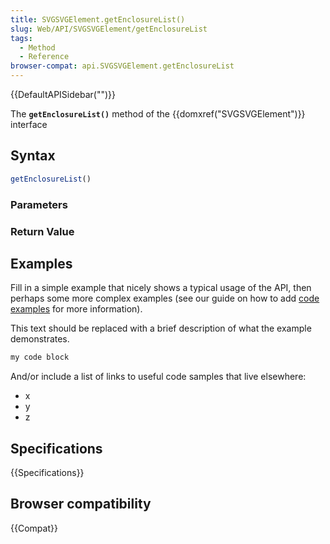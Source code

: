 ```yaml
---
title: SVGSVGElement.getEnclosureList()
slug: Web/API/SVGSVGElement/getEnclosureList
tags:
  - Method
  - Reference
browser-compat: api.SVGSVGElement.getEnclosureList
---
```

{{DefaultAPISidebar("")}}

The **`getEnclosureList()`** method of the {{domxref("SVGSVGElement")}} interface 

## Syntax

```js
getEnclosureList()
```

### Parameters



### Return Value



## Examples

Fill in a simple example that nicely shows a typical usage of the API, then perhaps some more complex examples (see our guide on how to add [code examples](/en-US/docs/MDN/Contribute/Structures/Code_examples) for more information).

This text should be replaced with a brief description of what the example demonstrates.

```js
my code block
```

And/or include a list of links to useful code samples that live elsewhere:

*   x
*   y
*   z

## Specifications

{{Specifications}}

## Browser compatibility

{{Compat}}

